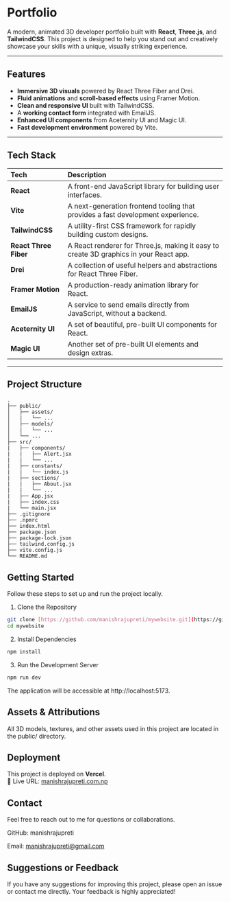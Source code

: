 # Portfolio

A modern, animated 3D developer portfolio built with **React**, **Three.js**, and **TailwindCSS**. This project is designed to help you stand out and creatively showcase your skills with a unique, visually striking experience.

---

## Features

-   **Immersive 3D visuals** powered by React Three Fiber and Drei.
-   **Fluid animations** and **scroll-based effects** using Framer Motion.
-   **Clean and responsive UI** built with TailwindCSS.
-   A **working contact form** integrated with EmailJS.
-   **Enhanced UI components** from Aceternity UI and Magic UI.
-   **Fast development environment** powered by Vite.

---

## Tech Stack

| Tech               | Description                                                        |
| :----------------- | :----------------------------------------------------------------- |
| **React** | A front-end JavaScript library for building user interfaces.       |
| **Vite** | A next-generation frontend tooling that provides a fast development experience. |
| **TailwindCSS** | A utility-first CSS framework for rapidly building custom designs. |
| **React Three Fiber** | A React renderer for Three.js, making it easy to create 3D graphics in your React app. |
| **Drei** | A collection of useful helpers and abstractions for React Three Fiber. |
| **Framer Motion** | A production-ready animation library for React.                    |
| **EmailJS** | A service to send emails directly from JavaScript, without a backend. |
| **Aceternity UI** | A set of beautiful, pre-built UI components for React.             |
| **Magic UI** | Another set of pre-built UI elements and design extras.            |

---

## Project Structure
```
.
├── public/
│   ├── assets/
│   |   └── ...
│   ├── models/
│   |   └── ...
│   └── ...
├── src/
|   ├── components/
|   |   ├── Alert.jsx
|   |   └── ...
|   ├── constants/
|   |   └── index.js
|   ├── sections/
|   |   ├── About.jsx
|   |   └── ...
|   ├── App.jsx
|   ├── index.css
|   └── main.jsx
├── .gitignore
├── .npmrc
├── index.html
├── package.json
├── package-lock.json
├── tailwind.config.js
├── vite.config.js
└── README.md

```


## Getting Started

Follow these steps to set up and run the project locally.

1. Clone the Repository

```bash
git clone [https://github.com/manishrajupreti/mywebsite.git](https://github.com/manishrajupreti/mywebsite.git)
cd mywebsite
```

2. Install Dependencies

```bash
npm install
```

3. Run the Development Server

```bash
npm run dev
```
The application will be accessible at http://localhost:5173.


## Assets & Attributions
All 3D models, textures, and other assets used in this project are located in the public/ directory.

## Deployment
This project is deployed on **Vercel**.  
🔗 Live URL: [manishrajupreti.com.np](https://manishrajupreti.com.np)


## Contact
Feel free to reach out to me for questions or collaborations.

GitHub: manishrajupreti

Email: manishrajupreti@gmail.com

## Suggestions or Feedback
If you have any suggestions for improving this project, please open an issue or contact me directly. Your feedback is highly appreciated!
